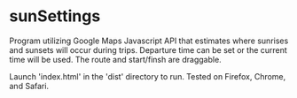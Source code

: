 # sunSettings

Program utilizing Google Maps Javascript API that estimates where sunrises and sunsets will occur during trips. Departure time can be set or the current time will be used. The route and start/finsh are draggable.

Launch 'index.html' in the 'dist' directory to run. Tested on Firefox, Chrome, and Safari.